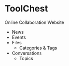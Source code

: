 # ToolChest

Online Collaboration Website

- News
- Events
- Files
    - Categories & Tags
- Conversations
    - Topics
    
